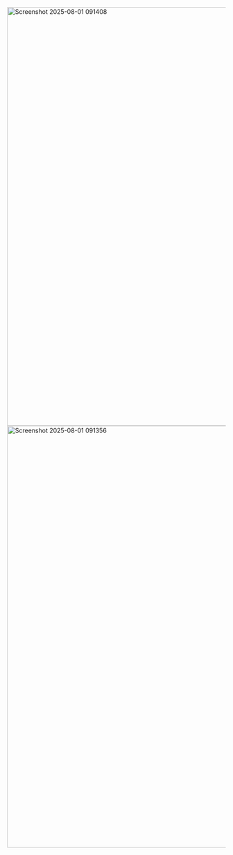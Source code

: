 <img width="1813" height="967" alt="Screenshot 2025-08-01 091408" src="https://github.com/user-attachments/assets/9856431b-c429-4984-910c-e4cb674faa76" />
<img width="1919" height="974" alt="Screenshot 2025-08-01 091356" src="https://github.com/user-attachments/assets/108f4e23-d4dc-40d0-9c2b-59a74c6ebd9a" />
